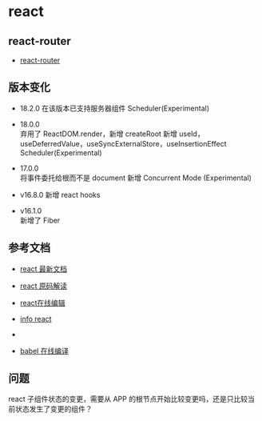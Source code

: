 # react

## react-router
- [react-router](https://reactrouter.com/en/main/start/overview)

## 版本变化
- 18.2.0
  在该版本已支持服务器组件
  Scheduler(Experimental)

- 18.0.0   
  弃用了 ReactDOM.render，新增 createRoot
  新增 useId，useDeferredValue，useSyncExternalStore，useInsertionEffect 
  Scheduler(Experimental)

- 17.0.0  
  将事件委托给根而不是 document
  新增 Concurrent Mode (Experimental)

- v16.8.0
  新增 react hooks

- v16.1.0   
  新增了 Fiber


## 参考文档
- [react 最新文档](https://react.dev/reference/react)
- [react 原码解读](https://github.com/7kms/react-illustration-series/blob/main/docs/main/workloop.md)
- [react在线编辑](https://codepen.io/pen?editors=0011)

- [info react](https://s.geekbang.org/search/c=0/k=react%20%E6%97%B6%E9%97%B4%E5%88%87%E7%89%87/t=?referrer=InfoQ)
- 
- [babel 在线编译](https://babeljs.io/repl/#?browsers=defaults%2C%20not%20ie%2011%2C%20not%20ie_mob%2011&build=&builtIns=false&corejs=3.21&spec=false&loose=false&code_lz=MYewdgzgLgBFAWBTAtogIgQyhmBeGA3gFAwwBGGwA1gOYBOIArmACYBcMA5HYi50QF8A3EVCRYAFSSoAwuCiIAHrHzAeWRHLALlACgQp0WDAEoRY6DACiAGwBCjKFHB4YugA4N3EE3gB8hCQwFiA2iAB0NiA0Hl4-RACQFrBiOiowjBCa8kpQulKGWmkmQTxQjHRgbgA8ZI7OVdAAnmG4BBTU9EysHKm54R20DMwsAn4EniDe4cDwAJY2LDxgAtUA9HVO4H5mgqLglgDKczRgAAoYNIiuur64AcSkZRVVukGk1SxzAG5-76QwarwACMfmOpwuV3WIL-AIBnx-fnWX1-_w-tgcWzAfhkNjm1HWGPq23-yMRQV2wn24hgiDCqG0riBoIAEnSogAaGAAdxAdEWAEJoaDzAcUvIMHMwIg6K4WCBgIwGVBwlcoLZDNo7E0AJIsXTcEAgKCcXYAJUQlCgaAA8gBZcLLFgy3R0zVQLmpSXSui7IA&debug=false&forceAllTransforms=false&modules=false&shippedProposals=false&circleciRepo=&evaluate=false&fileSize=false&timeTravel=false&sourceType=module&lineWrap=true&presets=env%2Creact&prettier=false&targets=&version=7.23.5&externalPlugins=&assumptions=%7B%7D)

## 问题
react 子组件状态的变更，需要从 APP 的根节点开始比较变更吗，还是只比较当前状态发生了变更的组件？


